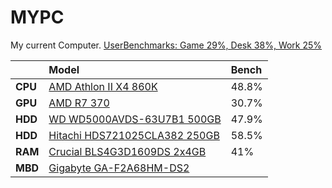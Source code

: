 # MYPC
My current Computer.
[UserBenchmarks: Game 29%, Desk 38%, Work 25%](http://www.userbenchmark.com/UserRun/8955182)  

||Model|Bench
:----|:----|:----|
**CPU**|[AMD Athlon II X4 860K](http://cpu.userbenchmark.com/AMD-Athlon-II-X4-860K/Rating/3265)|48.8%
**GPU**|[AMD R7 370](http://gpu.userbenchmark.com/AMD-R7-370/Rating/3571)|30.7%
**HDD**|[WD WD5000AVDS-63U7B1 500GB](http://hdd.userbenchmark.com/SpeedTest/3450/WDC-WD5000AVDS-63U7B1)|47.9%
**HDD**|[Hitachi HDS721025CLA382 250GB](http://hdd.userbenchmark.com/SpeedTest/6106/Hitachi-HDS721025CLA382)|58.5%
**RAM**|[Crucial BLS4G3D1609DS 2x4GB](http://ram.userbenchmark.com/SpeedTest/89246/Crucial-BLS4G3D1609DS-2x4GB)|41%
**MBD**|[Gigabyte GA-F2A68HM-DS2](http://www.userbenchmark.com/System/Gigabyte-GA-F2A68HM-DS2/12522)|
